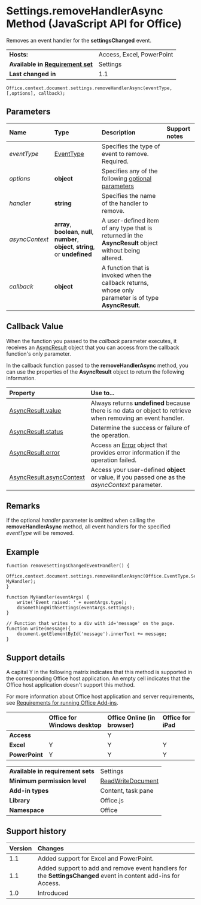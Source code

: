 
# Settings.removeHandlerAsync Method (JavaScript API for Office)
Removes an event handler for the  **settingsChanged** event.

|||
|:-----|:-----|
|**Hosts:**|Access, Excel, PowerPoint|
|**Available in [Requirement set](http://msdn.microsoft.com/library/6b6702f2-b0a5-46ab-a356-8dda897ca8ae%28Office.15%29.aspx)**|Settings|
|**Last changed in**|1.1|

```
Office.context.document.settings.removeHandlerAsync(eventType,  [,options], callback);
```


## Parameters



|**Name**|**Type**|**Description**|**Support notes**|
|:-----|:-----|:-----|:-----|
| _eventType_|[EventType](../../reference/shared/eventtype-enumeration.md)|Specifies the type of event to remove. Required.||
| _options_|**object**|Specifies any of the following [optional parameters](http://msdn.microsoft.com/library/7fe6bb42-3178-4d96-85f5-af5caea7b950%28Office.15%29.aspx#AsyncProgramming_OptionalParameters)||
| _handler_|**string**|Specifies the name of the handler to remove. ||
| _asyncContext_|**array**,  **boolean**,  **null**,  **number**,  **object**, **string**, or  **undefined**|A user-defined item of any type that is returned in the  **AsyncResult** object without being altered.||
| _callback_|**object**|A function that is invoked when the callback returns, whose only parameter is of type  **AsyncResult**.||

## Callback Value

When the function you passed to the  _callback_ parameter executes, it receives an [AsyncResult](../../reference/shared/asyncresult.md) object that you can access from the callback function's only parameter.

In the callback function passed to the  **removeHandlerAsync** method, you can use the properties of the **AsyncResult** object to return the following information.



|**Property**|**Use to...**|
|:-----|:-----|
|[AsyncResult.value](../../reference/shared/asyncresult.value.md)|Always returns  **undefined** because there is no data or object to retrieve when removing an event handler.|
|[AsyncResult.status](../../reference/shared/asyncresult.status.md)|Determine the success or failure of the operation.|
|[AsyncResult.error](../../reference/shared/asyncresult.error.md)|Access an [Error](../../reference/shared/error.md) object that provides error information if the operation failed.|
|[AsyncResult.asyncContext](../../reference/shared/asyncresult.asynccontext.md)|Access your user-defined  **object** or value, if you passed one as the _asyncContext_ parameter.|

## Remarks

If the optional  _handler_ parameter is omitted when calling the **removeHandlerAsync** method, all event handlers for the specified _eventType_ will be removed.


## Example




```
function removeSettingsChangedEventHandler() {
    Office.context.document.settings.removeHandlerAsync(Office.EventType.SettingsChanged, MyHandler);
}

function MyHandler(eventArgs) {
    write('Event raised: ' + eventArgs.type);
    doSomethingWithSettings(eventArgs.settings);
}

// Function that writes to a div with id='message' on the page.
function write(message){
    document.getElementById('message').innerText += message; 
}
```




## Support details


A capital Y in the following matrix indicates that this method is supported in the corresponding Office host application. An empty cell indicates that the Office host application doesn't support this method.

For more information about Office host application and server requirements, see [Requirements for running Office Add-ins](http://msdn.microsoft.com/library/67340567-bb9a-498c-96d3-3f52f28c16bc%28Office.15%29.aspx).


||**Office for Windows desktop**|**Office Online (in browser)**|**Office for iPad**|
|:-----|:-----|:-----|:-----|
|**Access**||Y||
|**Excel**|Y|Y|Y|
|**PowerPoint**|Y|Y|Y|

|||
|:-----|:-----|
|**Available in requirement sets**|Settings|
|**Minimum permission level**|[ReadWriteDocument](http://msdn.microsoft.com/library/da2efadc-4ebf-45fe-be39-397ac1eb1dbd%28Office.15%29.aspx)|
|**Add-in types**|Content, task pane|
|**Library**|Office.js|
|**Namespace**|Office|

## Support history




|**Version**|**Changes**|
|:-----|:-----|
|1.1|Added support for Excel and PowerPoint.|
|1.1|Added support to add and remove event handlers for the  **SettingsChanged** event in content add-ins for Access.|
|1.0|Introduced|
